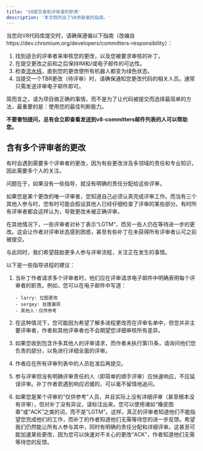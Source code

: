 ```yaml
---
title: 'V8提交者和评审者的职责'
description: '本文档列出了V8贡献者的指南。'
---
```

当您向V8代码库提交时，请确保遵循以下指南（改编自https://dev.chromium.org/developers/committers-responsibility）：

1. 找到适合的评审者来审核您的更改，以及您被要求审核的补丁。
1. 在提交更改之前和之后保持IM和/或电子邮件的可达性。
1. 检查[流水线](https://ci.chromium.org/p/v8/g/main/console)，直到您的更改使所有机器人都变为绿色状态。
1. 当提交一个TBR更改（待评审）时，请确保通知您更改代码的相关人员。通常只需发送评审电子邮件即可。

简而言之，请为项目做正确的事情，而不是为了让代码被提交而选择最简单的方法，最重要的是：使用您的最佳判断能力。

**不要害怕提问，总有会立即查看发送到v8-committers邮件列表的人可以帮助您。**

## 含有多个评审者的更改

有时会遇到需要多个评审者的更改，因为有些更改涉及多领域的责任和专业知识，因此需要多个人的关注。

问题在于，如果没有一些指导，就没有明确的责任分配给这些评审。

如果您是某个更改的唯一评审者，您知道自己必须认真完成评审工作。而当有三个其他人参与时，您有时可能会假设其他人已经仔细检查了评审的某些部分。有时所有评审者都会这样认为，导致更改未被正确评审。

在其他情况下，一些评审者对补丁表示“LGTM”，而另一些人仍在等待进一步的更改。这会让作者对评审状态感到困惑，甚至有些补丁在未获得所有评审者认可之前被提交。

与此同时，我们希望鼓励更多人参与评审流程，关注正在发生的事情。

以下是一些指导进程的建议：

1. 当补丁作者请求多个评审者时，他们应在评审请求电子邮件中明确表明每个评审者的职责。例如，您可以在电子邮件中写道：

    ```
    - larry: 位图更改
    - sergey: 处理漏洞
    - 其他人：仅供参考
    ```

1. 在这种情况下，您可能因为希望了解多进程更改而在评审名单中，但您并非主要评审者，作者和其他评审者也不会期望您详细审核所有差异。
1. 如果您收到包含许多其他人的评审请求，而作者未执行第(1)条，请询问他们您负责的部分，以免进行详细全面的评审。
1. 作者应在所有评审列表中的人员批准后再提交。
1. 参与评审但没有明确评审责任的人（即简单的顺手评审）应快速响应，不应延误评审。补丁作者若遇到响应迟缓的，可以毫不留情地追问。
1. 如果您是某个评审的“仅供参考”人员，并且实际上没有详细评审（甚至根本没有评审），但对补丁没有异议，请标注出来。您可以使用诸如“橡皮图章”或“ACK”之类的词，而不是“LGTM”。这样，真正的评审者知道他们不能指望您完成他们的工作，而补丁的作者知道他们无需等待您的进一步反馈。希望我们仍然能让所有人参与其中，同时有明确的责任分配和详细评审。这甚至可能加速某些更改，因为您可以快速对不关心的更改“ACK”，作者知道他们无需等待您的反馈。
